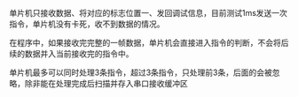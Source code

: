 单片机只接收数据、将对应的标志位置一、发回调试信息，目前测试1ms发送一次指令，单片机没有卡死，收不到数据的情况。

在程序中，如果接收完完整的一帧数据，单片机会直接进入指令的判断，不会将后续的数据并入当前接收完的指令中。

单片机最多可以同时处理3条指令，超过3条指令，只处理前3条，后面的会被忽略，除非能在处理完成后扫描并存入串口接收缓冲区